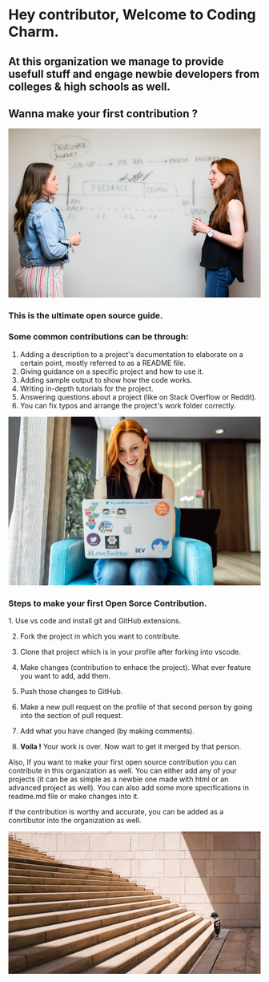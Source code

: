 <h1>Hey contributor, Welcome to Coding Charm.</h1>
<h2>At this organization we manage to provide usefull stuff and engage newbie developers from colleges & high schools as well.</h2>

<h2>Wanna make your first contribution ?</h2>
<img src='opensource.jpg'></img>

<h3>This is the ultimate open source guide.</h3>

<h3>Some common contributions can be through:</h3>

1. Adding a description to a project's documentation to elaborate on a certain point, mostly referred to as a README file.
2. Giving guidance on a specific project and how to use it.
3. Adding sample output to show how the code works.
4. Writing in-depth tutorials for the project.
5. Answering questions about a project (like on Stack Overflow or Reddit).
6. You can fix typos and arrange the project's work folder correctly.

<img src='steps.jpg'></img>

<h3>Steps to make your first Open Sorce Contribution.</h3>
1. Use vs code and install git and GitHub extensions.

2. Fork the project in which you want to contribute.

3. Clone that project which is in your profile after forking into vscode.

4. Make changes (contribution to enhace the project). What ever feature you want to add, add them. 

5. Push those changes to GitHub.

6. Make a new pull request on the profile of that second person by going into the section of pull request.

7. Add what you have changed (by making comments).

8. <strong>Voila !</strong> Your work is over. Now wait to get it merged by that person.


Also, If you want to make your first open source contribution you can contribute in this organization as well.
You can either add any of your projects (it can be as simple as a newbie one made with html or an advanced project as well).
You can also add some more specifications in readme.md file or make changes into it.

If the contribution is worthy and accurate, you can be added as a conrtibutor into the organization as well. 

<img src='justastart.jpg'></img>

